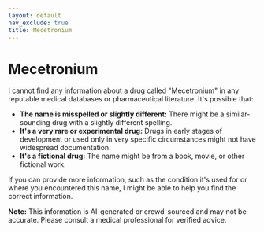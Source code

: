 ```yaml
---
layout: default
nav_exclude: true
title: Mecetronium
---
```


# Mecetronium

I cannot find any information about a drug called "Mecetronium" in any reputable medical databases or pharmaceutical literature.  It's possible that:

* **The name is misspelled or slightly different:** There might be a similar-sounding drug with a slightly different spelling.
* **It's a very rare or experimental drug:**  Drugs in early stages of development or used only in very specific circumstances might not have widespread documentation.
* **It's a fictional drug:** The name might be from a book, movie, or other fictional work.

If you can provide more information, such as the condition it's used for or where you encountered this name, I might be able to help you find the correct information.


**Note:** This information is AI-generated or crowd-sourced and may not be accurate. Please consult a medical professional for verified advice.